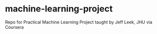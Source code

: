 # machine-learning-project
Repo for Practical Machine Learning Project taught by Jeff Leek, JHU via Coursera
